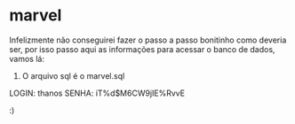 # marvel

Infelizmente não conseguirei fazer o passo a passo bonitinho como deveria ser, por isso passo aqui as informações para acessar o banco de dados, vamos lá:

1. O arquivo sql é o marvel.sql

LOGIN: thanos
SENHA: iT%d$M6CW9jIE%RvvE

:)